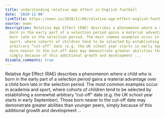 ```yaml
---
title: understanding relative age effect in English football
date: '2020-11-08'
linkTitle: https://ewen.io/2020/11/08/relative-age-effect-english-football/
source: ewen
description: Relative Age Effect (RAE) describes a phenomenon where a child who is
  born in the early part of a selection period gains a material advantage over a child
  born late in the selection period. The most common examples occur in academia and
  sport, where cohorts of children tend to be selected by establishing a somewhat
  arbitrary “cut-off” date (e.g. the UK school year starts in early September). Those
  born nearer to the cut-off date may demonstrate greater abilities than younger peers,
  simply because of this additional growth and development ...
disable_comments: true
---
```

Relative Age Effect (RAE) describes a phenomenon where a child who is born in the early part of a selection period gains a material advantage over a child born late in the selection period. The most common examples occur in academia and sport, where cohorts of children tend to be selected by establishing a somewhat arbitrary “cut-off” date (e.g. the UK school year starts in early September). Those born nearer to the cut-off date may demonstrate greater abilities than younger peers, simply because of this additional growth and development ...